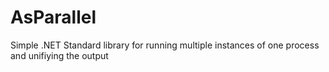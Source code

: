 # AsParallel
Simple .NET Standard library for running multiple instances of one process and unifiying the output
